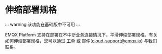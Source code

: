 # 伸缩部署规格

::: warning
该功能在基础版中不可用
:::

EMQX Platform 支持在部署在不中断业务连接情况下，平滑伸缩部署规格。有关如何伸缩部署规格，您可以通过 [工单](../feature/tickets.md) 或 邮件(cloud-support@emqx.io) 与我们联系。

